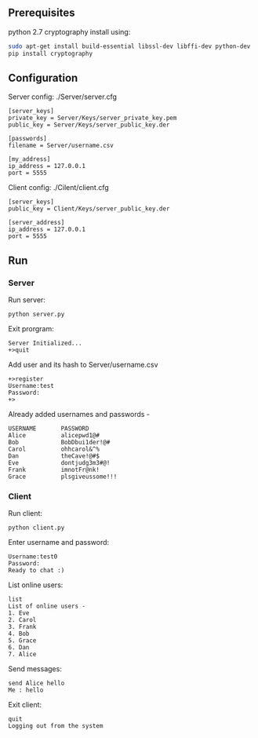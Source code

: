 ## Prerequisites
python 2.7
cryptography
install using:
```bash
sudo apt-get install build-essential libssl-dev libffi-dev python-dev
pip install cryptography
```

## Configuration
Server config: ./Server/server.cfg
```
[server_keys]
private_key = Server/Keys/server_private_key.pem
public_key = Server/Keys/server_public_key.der

[passwords]
filename = Server/username.csv

[my_address]
ip_address = 127.0.0.1
port = 5555
```
Client config: ./Cilent/client.cfg
```
[server_keys]
public_key = Client/Keys/server_public_key.der

[server_address]
ip_address = 127.0.0.1
port = 5555
```
## Run
### Server
Run server:
```
python server.py
```
Exit prorgram:
```
Server Initialized...
+>quit
```
Add user and its hash to Server/username.csv
```
+>register
Username:test
Password:
+>
```
Already added usernames and passwords -
```
USERNAME       PASSWORD
Alice          alicepwd1@#         
Bob            BobDbui1der!@#     
Carol          ohhcarol&^%          
Dan            theCave!@#$    
Eve            dontjudg3m3#@!
Frank          imnotFr@nk!
Grace          plsgiveussome!!!
```

### Client
Run client:
```
python client.py
```
Enter username and password:
```
Username:test0
Password:
Ready to chat :)
```
List online users:
```
list
List of online users -
1. Eve
2. Carol
3. Frank
4. Bob
5. Grace
6. Dan
7. Alice
```
Send messages:
```
send Alice hello
Me : hello
```
Exit client:
```
quit
Logging out from the system
```
